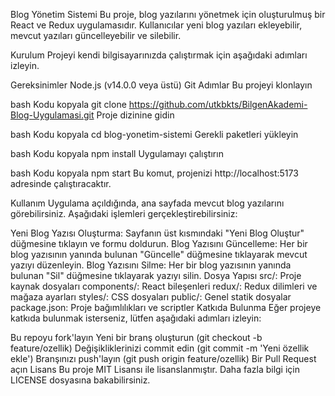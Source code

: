 Blog Yönetim Sistemi
Bu proje, blog yazılarını yönetmek için oluşturulmuş bir React ve Redux uygulamasıdır. Kullanıcılar yeni blog yazıları ekleyebilir, mevcut yazıları güncelleyebilir ve silebilir.

Kurulum
Projeyi kendi bilgisayarınızda çalıştırmak için aşağıdaki adımları izleyin.

Gereksinimler
Node.js (v14.0.0 veya üstü)
Git
Adımlar
Bu projeyi klonlayın

bash
Kodu kopyala
git clone https://github.com/utkbkts/BilgenAkademi-Blog-Uygulamasi.git
Proje dizinine gidin

bash
Kodu kopyala
cd blog-yonetim-sistemi
Gerekli paketleri yükleyin

bash
Kodu kopyala
npm install
Uygulamayı çalıştırın

bash
Kodu kopyala
npm start
Bu komut, projenizi http://localhost:5173 adresinde çalıştıracaktır.

Kullanım
Uygulama açıldığında, ana sayfada mevcut blog yazılarını görebilirsiniz. Aşağıdaki işlemleri gerçekleştirebilirsiniz:

Yeni Blog Yazısı Oluşturma: Sayfanın üst kısmındaki "Yeni Blog Oluştur" düğmesine tıklayın ve formu doldurun.
Blog Yazısını Güncelleme: Her bir blog yazısının yanında bulunan "Güncelle" düğmesine tıklayarak mevcut yazıyı düzenleyin.
Blog Yazısını Silme: Her bir blog yazısının yanında bulunan "Sil" düğmesine tıklayarak yazıyı silin.
Dosya Yapısı
src/: Proje kaynak dosyaları
components/: React bileşenleri
redux/: Redux dilimleri ve mağaza ayarları
styles/: CSS dosyaları
public/: Genel statik dosyalar
package.json: Proje bağımlılıkları ve scriptler
Katkıda Bulunma
Eğer projeye katkıda bulunmak isterseniz, lütfen aşağıdaki adımları izleyin:

Bu repoyu fork'layın
Yeni bir branş oluşturun (git checkout -b feature/ozellik)
Değişikliklerinizi commit edin (git commit -m 'Yeni özellik ekle')
Branşınızı push'layın (git push origin feature/ozellik)
Bir Pull Request açın
Lisans
Bu proje MIT Lisansı ile lisanslanmıştır. Daha fazla bilgi için LICENSE dosyasına bakabilirsiniz.
